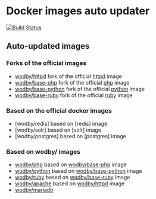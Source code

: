 # Docker images auto updater

[![Build Status](https://travis-ci.com/wodby/images.svg?branch=master)](https://travis-ci.com/wodby/images)

## Auto-updated images

### Forks of the official images

* [wodby/httpd] fork of the official [httpd] image
* [wodby/base-php] fork of the official [php] image
* [wodby/base-python] fork of the official [python] image
* [wodby/base-ruby] fork of the official [ruby] image

### Based on the official docker images

* [wodby/redis] based on [redis] image
* [wodby/solr] based on [solr] image
* [wodby/postgres] based on [postgres] image

### Based on wodby/ images

* [wodby/php] based on [wodby/base-php] image
* [wodby/python] based on [wodby/base-python] image
* [wodby/ruby] based on [wodby/base-ruby] image
* [wodby/apache] based on [wodby/httpd] image
* [wodby/mariadb]

[httpd]: https://github.com/docker-library/httpd
[php]: https://github.com/docker-library/php
[python]: https://github.com/docker-library/python
[ruby]: (https://github.com/docker-library/ruby)

[wodby/httpd]: https://github.com/wodby/httpd
[wodby/base-php]: https://github.com/wodby/base-php
[wodby/base-ruby]: https://github.com/wodby/base-ruby
[wodby/base-python]: https://github.com/wodby/base-python

[wodby/php]: https://github.com/wodby/php
[wodby/ruby]: https://github.com/wodby/ruby
[wodby/python]: https://github.com/wodby/python
[wodby/apache]: https://github.com/wodby/apache
[wodby/mariadb]: https://github.com/wodby/mariadb
